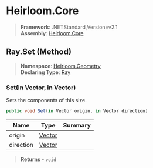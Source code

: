 # Heirloom.Core

> **Framework**: .NETStandard,Version=v2.1  
> **Assembly**: [Heirloom.Core][0]

## Ray.Set (Method)

> **Namespace**: [Heirloom.Geometry][0]  
> **Declaring Type**: [Ray][1]

### Set(in Vector, in Vector)

Sets the components of this size.

```cs
public void Set(in Vector origin, in Vector direction)
```

| Name      | Type        | Summary |
|-----------|-------------|---------|
| origin    | [Vector][2] |         |
| direction | [Vector][2] |         |

> **Returns** - `void`

[0]: ../../../Heirloom.Core.md
[1]: ../Ray.md
[2]: ../../Heirloom/Vector.md
